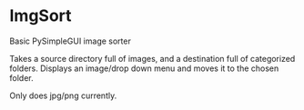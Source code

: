 # ImgSort
Basic PySimpleGUI image sorter

Takes a source directory full of images, and a destination full of categorized folders. Displays an image/drop down menu and moves it to the chosen folder.

Only does jpg/png currently.
